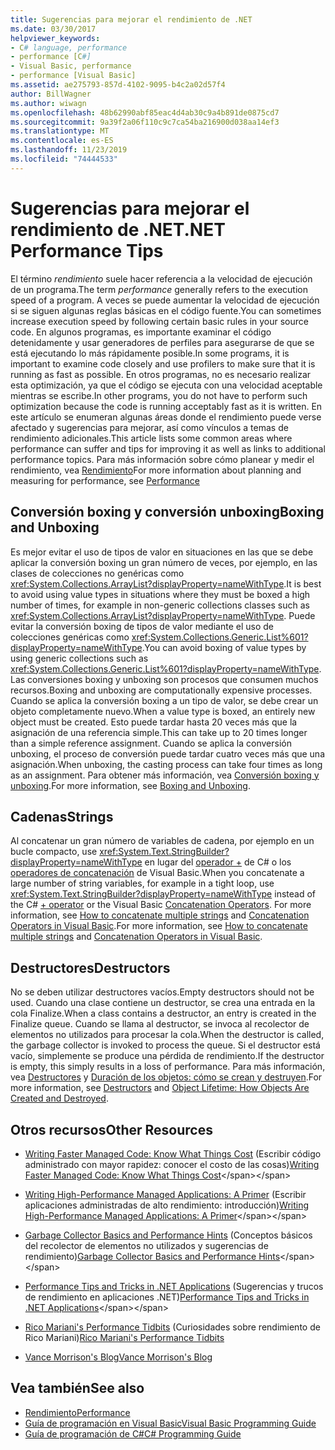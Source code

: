 ```yaml
---
title: Sugerencias para mejorar el rendimiento de .NET
ms.date: 03/30/2017
helpviewer_keywords:
- C# language, performance
- performance [C#]
- Visual Basic, performance
- performance [Visual Basic]
ms.assetid: ae275793-857d-4102-9095-b4c2a02d57f4
author: BillWagner
ms.author: wiwagn
ms.openlocfilehash: 48b62990abf85eac4d4ab30c9a4b891de0875cd7
ms.sourcegitcommit: 9a39f2a06f110c9c7ca54ba216900d038aa14ef3
ms.translationtype: MT
ms.contentlocale: es-ES
ms.lasthandoff: 11/23/2019
ms.locfileid: "74444533"
---
```

# <a name="net-performance-tips"></a><span data-ttu-id="c1e58-102">Sugerencias para mejorar el rendimiento de .NET</span><span class="sxs-lookup"><span data-stu-id="c1e58-102">.NET Performance Tips</span></span>
<span data-ttu-id="c1e58-103">El término *rendimiento* suele hacer referencia a la velocidad de ejecución de un programa.</span><span class="sxs-lookup"><span data-stu-id="c1e58-103">The term *performance* generally refers to the execution speed of a program.</span></span> <span data-ttu-id="c1e58-104">A veces se puede aumentar la velocidad de ejecución si se siguen algunas reglas básicas en el código fuente.</span><span class="sxs-lookup"><span data-stu-id="c1e58-104">You can sometimes increase execution speed by following certain basic rules in your source code.</span></span> <span data-ttu-id="c1e58-105">En algunos programas, es importante examinar el código detenidamente y usar generadores de perfiles para asegurarse de que se está ejecutando lo más rápidamente posible.</span><span class="sxs-lookup"><span data-stu-id="c1e58-105">In some programs, it is important to examine code closely and use profilers to make sure that it is running as fast as possible.</span></span> <span data-ttu-id="c1e58-106">En otros programas, no es necesario realizar esta optimización, ya que el código se ejecuta con una velocidad aceptable mientras se escribe.</span><span class="sxs-lookup"><span data-stu-id="c1e58-106">In other programs, you do not have to perform such optimization because the code is running acceptably fast as it is written.</span></span> <span data-ttu-id="c1e58-107">En este artículo se enumeran algunas áreas donde el rendimiento puede verse afectado y sugerencias para mejorar, así como vínculos a temas de rendimiento adicionales.</span><span class="sxs-lookup"><span data-stu-id="c1e58-107">This article lists some common areas where performance can suffer and tips for improving it as well as links to additional performance topics.</span></span> <span data-ttu-id="c1e58-108">Para más información sobre cómo planear y medir el rendimiento, vea [Rendimiento](index.md)</span><span class="sxs-lookup"><span data-stu-id="c1e58-108">For more information about planning and measuring for performance, see [Performance](index.md)</span></span>  
  
## <a name="boxing-and-unboxing"></a><span data-ttu-id="c1e58-109">Conversión boxing y conversión unboxing</span><span class="sxs-lookup"><span data-stu-id="c1e58-109">Boxing and Unboxing</span></span>  
 <span data-ttu-id="c1e58-110">Es mejor evitar el uso de tipos de valor en situaciones en las que se debe aplicar la conversión boxing un gran número de veces, por ejemplo, en las clases de colecciones no genéricas como <xref:System.Collections.ArrayList?displayProperty=nameWithType>.</span><span class="sxs-lookup"><span data-stu-id="c1e58-110">It is best to avoid using value types in situations where they must be boxed a high number of times, for example in non-generic collections classes such as <xref:System.Collections.ArrayList?displayProperty=nameWithType>.</span></span> <span data-ttu-id="c1e58-111">Puede evitar la conversión boxing de tipos de valor mediante el uso de colecciones genéricas como <xref:System.Collections.Generic.List%601?displayProperty=nameWithType>.</span><span class="sxs-lookup"><span data-stu-id="c1e58-111">You can avoid boxing of value types by using generic collections such as <xref:System.Collections.Generic.List%601?displayProperty=nameWithType>.</span></span> <span data-ttu-id="c1e58-112">Las conversiones boxing y unboxing son procesos que consumen muchos recursos.</span><span class="sxs-lookup"><span data-stu-id="c1e58-112">Boxing and unboxing are computationally expensive processes.</span></span> <span data-ttu-id="c1e58-113">Cuando se aplica la conversión boxing a un tipo de valor, se debe crear un objeto completamente nuevo.</span><span class="sxs-lookup"><span data-stu-id="c1e58-113">When a value type is boxed, an entirely new object must be created.</span></span> <span data-ttu-id="c1e58-114">Esto puede tardar hasta 20 veces más que la asignación de una referencia simple.</span><span class="sxs-lookup"><span data-stu-id="c1e58-114">This can take up to 20 times longer than a simple reference assignment.</span></span> <span data-ttu-id="c1e58-115">Cuando se aplica la conversión unboxing, el proceso de conversión puede tardar cuatro veces más que una asignación.</span><span class="sxs-lookup"><span data-stu-id="c1e58-115">When unboxing, the casting process can take four times as long as an assignment.</span></span> <span data-ttu-id="c1e58-116">Para obtener más información, vea [Conversión boxing y unboxing](../../csharp/programming-guide/types/boxing-and-unboxing.md).</span><span class="sxs-lookup"><span data-stu-id="c1e58-116">For more information, see [Boxing and Unboxing](../../csharp/programming-guide/types/boxing-and-unboxing.md).</span></span>  
  
## <a name="strings"></a><span data-ttu-id="c1e58-117">Cadenas</span><span class="sxs-lookup"><span data-stu-id="c1e58-117">Strings</span></span>  
 <span data-ttu-id="c1e58-118">Al concatenar un gran número de variables de cadena, por ejemplo en un bucle compacto, use <xref:System.Text.StringBuilder?displayProperty=nameWithType> en lugar del [operador +](../../csharp/language-reference/operators/addition-operator.md) de C# o los [operadores de concatenación](../../visual-basic/language-reference/operators/concatenation-operators.md) de Visual Basic.</span><span class="sxs-lookup"><span data-stu-id="c1e58-118">When you concatenate a large number of string variables, for example in a tight loop, use <xref:System.Text.StringBuilder?displayProperty=nameWithType> instead of the C# [+ operator](../../csharp/language-reference/operators/addition-operator.md) or the Visual Basic [Concatenation Operators](../../visual-basic/language-reference/operators/concatenation-operators.md).</span></span> <span data-ttu-id="c1e58-119">For more information, see [How to concatenate multiple strings](../../csharp/how-to/concatenate-multiple-strings.md) and [Concatenation Operators in Visual Basic](../../visual-basic/programming-guide/language-features/operators-and-expressions/concatenation-operators.md).</span><span class="sxs-lookup"><span data-stu-id="c1e58-119">For more information, see [How to concatenate multiple strings](../../csharp/how-to/concatenate-multiple-strings.md) and [Concatenation Operators in Visual Basic](../../visual-basic/programming-guide/language-features/operators-and-expressions/concatenation-operators.md).</span></span>  
  
## <a name="destructors"></a><span data-ttu-id="c1e58-120">Destructores</span><span class="sxs-lookup"><span data-stu-id="c1e58-120">Destructors</span></span>  
 <span data-ttu-id="c1e58-121">No se deben utilizar destructores vacíos.</span><span class="sxs-lookup"><span data-stu-id="c1e58-121">Empty destructors should not be used.</span></span> <span data-ttu-id="c1e58-122">Cuando una clase contiene un destructor, se crea una entrada en la cola Finalize.</span><span class="sxs-lookup"><span data-stu-id="c1e58-122">When a class contains a destructor, an entry is created in the Finalize queue.</span></span> <span data-ttu-id="c1e58-123">Cuando se llama al destructor, se invoca al recolector de elementos no utilizados para procesar la cola.</span><span class="sxs-lookup"><span data-stu-id="c1e58-123">When the destructor is called, the garbage collector is invoked to process the queue.</span></span> <span data-ttu-id="c1e58-124">Si el destructor está vacío, simplemente se produce una pérdida de rendimiento.</span><span class="sxs-lookup"><span data-stu-id="c1e58-124">If the destructor is empty, this simply results in a loss of performance.</span></span> <span data-ttu-id="c1e58-125">Para más información, vea [Destructores](../../csharp/programming-guide/classes-and-structs/destructors.md) y [Duración de los objetos: cómo se crean y destruyen](../../visual-basic/programming-guide/language-features/objects-and-classes/object-lifetime-how-objects-are-created-and-destroyed.md).</span><span class="sxs-lookup"><span data-stu-id="c1e58-125">For more information, see [Destructors](../../csharp/programming-guide/classes-and-structs/destructors.md) and [Object Lifetime: How Objects Are Created and Destroyed](../../visual-basic/programming-guide/language-features/objects-and-classes/object-lifetime-how-objects-are-created-and-destroyed.md).</span></span>  
  
## <a name="other-resources"></a><span data-ttu-id="c1e58-126">Otros recursos</span><span class="sxs-lookup"><span data-stu-id="c1e58-126">Other Resources</span></span>  
  
- <span data-ttu-id="c1e58-127">[Writing Faster Managed Code: Know What Things Cost](https://docs.microsoft.com/previous-versions/dotnet/articles/ms973852(v=msdn.10)) (Escribir código administrado con mayor rapidez: conocer el costo de las cosas)</span><span class="sxs-lookup"><span data-stu-id="c1e58-127">[Writing Faster Managed Code: Know What Things Cost](https://docs.microsoft.com/previous-versions/dotnet/articles/ms973852(v=msdn.10))</span></span>  
  
- <span data-ttu-id="c1e58-128">[Writing High-Performance Managed Applications: A Primer](https://docs.microsoft.com/previous-versions/dotnet/articles/ms973858(v=msdn.10)) (Escribir aplicaciones administradas de alto rendimiento: introducción)</span><span class="sxs-lookup"><span data-stu-id="c1e58-128">[Writing High-Performance Managed Applications: A Primer](https://docs.microsoft.com/previous-versions/dotnet/articles/ms973858(v=msdn.10))</span></span>  
  
- <span data-ttu-id="c1e58-129">[Garbage Collector Basics and Performance Hints](https://docs.microsoft.com/previous-versions/dotnet/articles/ms973837(v=msdn.10)) (Conceptos básicos del recolector de elementos no utilizados y sugerencias de rendimiento)</span><span class="sxs-lookup"><span data-stu-id="c1e58-129">[Garbage Collector Basics and Performance Hints](https://docs.microsoft.com/previous-versions/dotnet/articles/ms973837(v=msdn.10))</span></span>  
  
- <span data-ttu-id="c1e58-130">[Performance Tips and Tricks in .NET Applications](https://docs.microsoft.com/previous-versions/dotnet/articles/ms973839(v=msdn.10)) (Sugerencias y trucos de rendimiento en aplicaciones .NET)</span><span class="sxs-lookup"><span data-stu-id="c1e58-130">[Performance Tips and Tricks in .NET Applications](https://docs.microsoft.com/previous-versions/dotnet/articles/ms973839(v=msdn.10))</span></span>  

- <span data-ttu-id="c1e58-131">[Rico Mariani's Performance Tidbits](https://blogs.msdn.microsoft.com/ricom/) (Curiosidades sobre rendimiento de Rico Mariani)</span><span class="sxs-lookup"><span data-stu-id="c1e58-131">[Rico Mariani's Performance Tidbits](https://blogs.msdn.microsoft.com/ricom/)</span></span>  

- [<span data-ttu-id="c1e58-132">Vance Morrison's Blog</span><span class="sxs-lookup"><span data-stu-id="c1e58-132">Vance Morrison's Blog</span></span>](https://blogs.msdn.microsoft.com/vancem/)
  
## <a name="see-also"></a><span data-ttu-id="c1e58-133">Vea también</span><span class="sxs-lookup"><span data-stu-id="c1e58-133">See also</span></span>

- [<span data-ttu-id="c1e58-134">Rendimiento</span><span class="sxs-lookup"><span data-stu-id="c1e58-134">Performance</span></span>](index.md)
- [<span data-ttu-id="c1e58-135">Guía de programación en Visual Basic</span><span class="sxs-lookup"><span data-stu-id="c1e58-135">Visual Basic Programming Guide</span></span>](../../visual-basic/programming-guide/index.md)
- [<span data-ttu-id="c1e58-136">Guía de programación de C#</span><span class="sxs-lookup"><span data-stu-id="c1e58-136">C# Programming Guide</span></span>](../../csharp/programming-guide/index.md)
